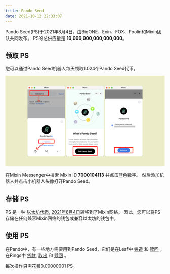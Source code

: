 ```yaml
---
title: Pando Seed
date: 2021-10-12 22:33:07
---
```


Pando Seed(PS)于2021年8月4日，由BigONE、Exin、FOX、Poolin和Mixin团队共同发布。 PS的总供应量是 **10,000,000,000,000,000**。

## 领取 PS

您可以通过Pando Seed机器人每天领取1.024个Pando Seed代币。

![](../assets/pando-seed.png)

在Mixin Messenger中搜索 Mixin ID **7000104113** 并点击蓝色数字。 然后添加机器人并点击小机器人头像打开Pando Seed。

## 存储 PS

PS 是一种 [以太坊代币](https://etherscan.io/token/0x0e94772146d2e344aa02a976004101bd595c9e66), [2021年8月4日](https://etherscan.io/tx/0x7e179deaf2abd8d3d53e09007791c8e4208932b364f81297c09912e9b750277a)转移到了Mixin网络。 因此，您可以将PS存储在任何兼容Mixin网络的钱包或兼容以太坊的钱包中。

## 使用 PS

在Pando中，有一些地方需要用到Pando Seed，它们是在Leaf中 [铸造](https://docs.pando.im/docs/leaf/tutorials/generate-more) 和 [赎回](https://docs.pando.im/docs/leaf/tutorials/withdraw) ， 在Rings中 [贷款](https://docs.pando.im/docs/rings/tutorials/how-to-borrow), [取出](https://docs.pando.im/docs/rings/tutorials/how-to-withdraw) 和 [赎回](https://docs.pando.im/docs/rings/tutorials/how-to-unpledge) 。

每次操作只需花费0.00000001 PS。


